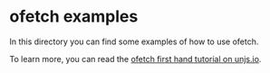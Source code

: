 # ofetch examples

In this directory you can find some examples of how to use ofetch.

To learn more, you can read the [ofetch first hand tutorial on unjs.io](https://unjs.io/resources/learn/ofetch-101-firs-hand).
